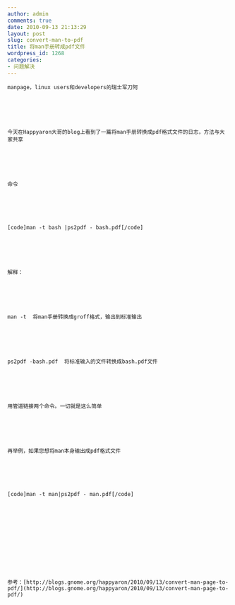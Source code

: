 ```yaml
---
author: admin
comments: true
date: 2010-09-13 21:13:29
layout: post
slug: convert-man-to-pdf
title: 将man手册转成pdf文件
wordpress_id: 1268
categories:
- 问题解决
---
```



	manpage，linux users和developers的瑞士军刀阿






	今天在Happyaron大哥的blog上看到了一篇将man手册转换成pdf格式文件的日志，方法与大家共享






	命令






	[code]man -t bash |ps2pdf - bash.pdf[/code]






	解释：






	man -t  将man手册转换成groff格式，输出到标准输出






	ps2pdf -bash.pdf  将标准输入的文件转换成bash.pdf文件






	用管道链接两个命令。一切就是这么简单






	再举例，如果您想将man本身输出成pdf格式文件






	[code]man -t man|ps2pdf - man.pdf[/code]






	 






	参考：[http://blogs.gnome.org/happyaron/2010/09/13/convert-man-page-to-pdf/](http://blogs.gnome.org/happyaron/2010/09/13/convert-man-page-to-pdf/)





